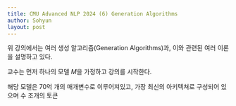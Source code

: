 ```yaml
---
title: CMU Advanced NLP 2024 (6) Generation Algorithms
author: Sohyun
layout: post
---
```


위 강의에서는 여러 생성 알고리즘(Generation Algorithms)과, 이와 관련된 여러 이론을 설명하고 있다.

교수는 먼저 하나의 모델 $M$을 가정하고 강의를 시작한다.

해당 모델은 70억 개의 매개변수로 이루어져있고, 가장 최신의 아키텍쳐로 구성되어 있으며 수 조개의 토큰 
<!--stackedit_data:
eyJoaXN0b3J5IjpbLTQ3NDI4OTE5OCwtMTAyMTMxOTY0NSw1MT
UzNjMzMjIsMTA4OTk1NDc3Ml19
-->